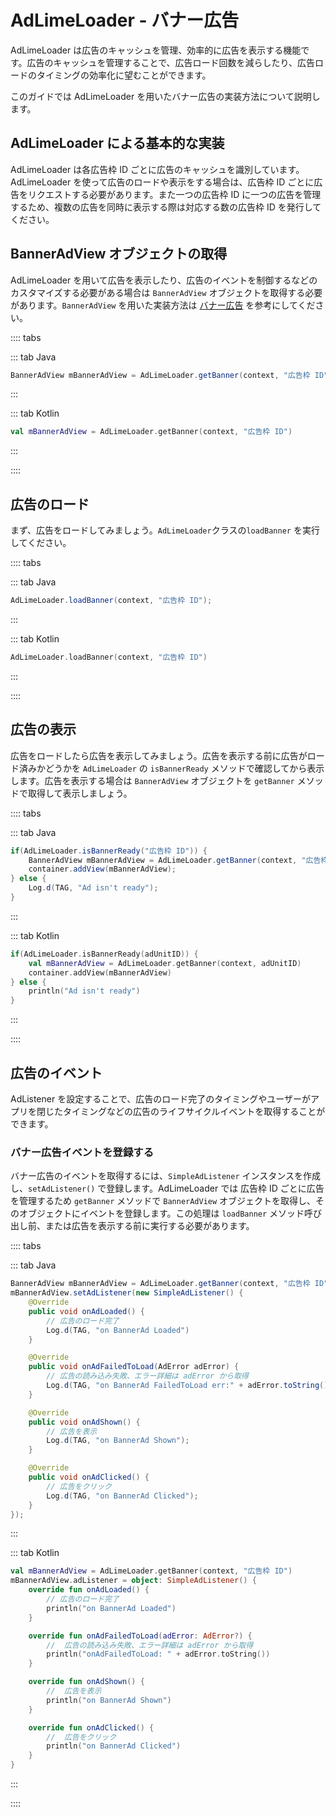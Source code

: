 # AdLimeLoader - バナー広告  

AdLimeLoader は広告のキャッシュを管理、効率的に広告を表示する機能です。広告のキャッシュを管理することで、広告ロード回数を減らしたり、広告ロードのタイミングの効率化に望むことができます。

このガイドでは AdLimeLoader を用いたバナー広告の実装方法について説明します。

## AdLimeLoader による基本的な実装  

AdLimeLoader は各広告枠 ID ごとに広告のキャッシュを識別しています。AdLimeLoader を使って広告のロードや表示をする場合は、広告枠 ID ごとに広告をリクエストする必要があります。また一つの広告枠 ID に一つの広告を管理するため、複数の広告を同時に表示する際は対応する数の広告枠 ID を発行してください。

## BannerAdView オブジェクトの取得  

AdLimeLoader を用いて広告を表示したり、広告のイベントを制御するなどのカスタマイズする必要がある場合は `BannerAdView` オブジェクトを取得する必要があります。`BannerAdView` を用いた実装方法は [バナー広告](./banner.md) を参考にしてください。

:::: tabs

::: tab Java

```java
BannerAdView mBannerAdView = AdLimeLoader.getBanner(context, "広告枠 ID");
```

:::

::: tab Kotlin

```kotlin
val mBannerAdView = AdLimeLoader.getBanner(context, "広告枠 ID")
```

:::

::::

## 広告のロード  

まず、広告をロードしてみましょう。`AdLimeLoader`クラスの`loadBanner` を実行してください。

:::: tabs

::: tab Java

```java
AdLimeLoader.loadBanner(context, "広告枠 ID");
```

:::

::: tab Kotlin

```kotlin
AdLimeLoader.loadBanner(context, "広告枠 ID")
```

:::

::::

## 広告の表示  

広告をロードしたら広告を表示してみましょう。広告を表示する前に広告がロード済みかどうかを `AdLimeLoader` の `isBannerReady` メソッドで確認してから表示します。広告を表示する場合は `BannerAdView` オブジェクトを `getBanner` メソッドで取得して表示しましょう。

:::: tabs

::: tab Java

```java
if(AdLimeLoader.isBannerReady("広告枠 ID")) {
    BannerAdView mBannerAdView = AdLimeLoader.getBanner(context, "広告枠 ID");
    container.addView(mBannerAdView);
} else {
    Log.d(TAG, "Ad isn't ready");
}
```

:::

::: tab Kotlin

```kotlin
if(AdLimeLoader.isBannerReady(adUnitID)) {
    val mBannerAdView = AdLimeLoader.getBanner(context, adUnitID)
    container.addView(mBannerAdView)
} else {
    println("Ad isn't ready")
}
```

:::

::::

## 広告のイベント  

AdListener を設定することで、広告のロード完了のタイミングやユーザーがアプリを閉じたタイミングなどの広告のライフサイクルイベントを取得することができます。

### バナー広告イベントを登録する  

バナー広告のイベントを取得するには、`SimpleAdListener` インスタンスを作成し、`setAdListener()` で登録します。AdLimeLoader では 広告枠 ID ごとに広告を管理するため `getBanner` メソッドで `BannerAdView` オブジェクトを取得し、そのオブジェクトにイベントを登録します。この処理は `loadBanner` メソッド呼び出し前、または広告を表示する前に実行する必要があります。

:::: tabs

::: tab Java

```java
BannerAdView mBannerAdView = AdLimeLoader.getBanner(context, "広告枠 ID");
mBannerAdView.setAdListener(new SimpleAdListener() {
    @Override
    public void onAdLoaded() {
        // 広告のロード完了
        Log.d(TAG, "on BannerAd Loaded")
    }

    @Override
    public void onAdFailedToLoad(AdError adError) {
        // 広告の読み込み失敗、エラー詳細は adError から取得
        Log.d(TAG, "on BannerAd FailedToLoad err:" + adError.toString());
    }

    @Override
    public void onAdShown() {
        // 広告を表示
        Log.d(TAG, "on BannerAd Shown");
    }

    @Override
    public void onAdClicked() {
        // 広告をクリック
        Log.d(TAG, "on BannerAd Clicked");
    }
});

```

:::

::: tab Kotlin

```kotlin
val mBannerAdView = AdLimeLoader.getBanner(context, "広告枠 ID")
mBannerAdView.adListener = object: SimpleAdListener() {
    override fun onAdLoaded() {
        // 広告のロード完了
        println("on BannerAd Loaded")
    }

    override fun onAdFailedToLoad(adError: AdError?) {
        //  広告の読み込み失敗、エラー詳細は adError から取得
        println("onAdFailedToLoad: " + adError.toString())
    }

    override fun onAdShown() {
        //  広告を表示
        println("on BannerAd Shown")
    }

    override fun onAdClicked() {
        //  広告をクリック
        println("on BannerAd Clicked")
    }
}
```

:::

::::
